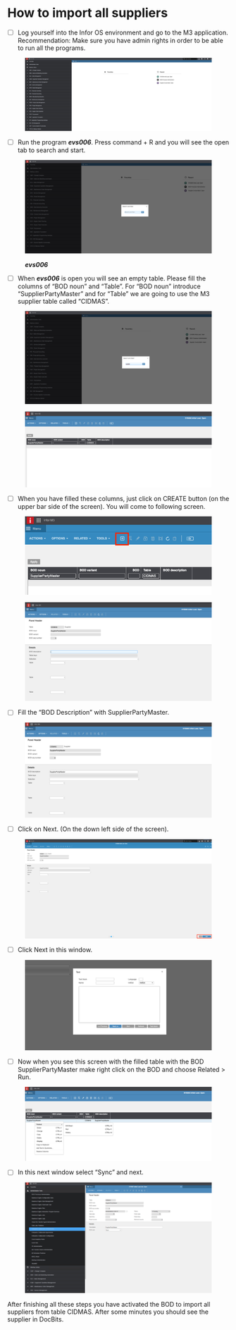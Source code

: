 # How to import all suppliers

* [ ] Log yourself into the Infor OS environment and go to the M3 application. Recommendation: Make sure you have admin rights in order to be able to run all the programs.

<figure><img src="../../../.gitbook/assets/6cf93500-2e90-4cfc-a9fb-5873e5dcb953.png" alt=""><figcaption></figcaption></figure>

* [ ] Run the program _**evs006**_. Press command + R and you will see the open tab to search and start.

<figure><img src="../../../.gitbook/assets/f77b242e-eb2f-43b6-8a2e-03d264198e0c.png" alt=""><figcaption><p><em><strong>evs006</strong></em></p></figcaption></figure>

* [ ] When _**evs006**_ is open you will see an empty table. Please fill the columns of “BOD noun” and “Table”. For “BOD noun” introduce “SupplierPartyMaster” and for “Table” we are going to use the M3 supplier table called “CIDMAS”.

<figure><img src="../../../.gitbook/assets/827a9dbb-c974-4da7-9bd3-f8e87adad60f.png" alt=""><figcaption></figcaption></figure>

<figure><img src="../../../.gitbook/assets/e30c7b86-dcfb-41d2-bd32-447b60e4581b.png" alt=""><figcaption></figcaption></figure>

* [ ] When you have filled these columns, just click on CREATE button (on the upper bar side of the screen). You will come to following screen.

<figure><img src="../../../.gitbook/assets/30eee6b2-24ed-4e1f-8812-1304e7dede8e.png" alt=""><figcaption></figcaption></figure>

<figure><img src="../../../.gitbook/assets/461b72d3-d576-4c92-95c2-d175183088af.png" alt=""><figcaption></figcaption></figure>

* [ ] Fill the “BOD Description” with SupplierPartyMaster.

<figure><img src="../../../.gitbook/assets/4dc345a8-8eca-4e03-800a-37a670f8792e.png" alt=""><figcaption></figcaption></figure>

* [ ] Click on Next. (On the down left side of the screen).

<figure><img src="../../../.gitbook/assets/315aa54b-f0bd-4057-a1ed-e476c9000725.png" alt=""><figcaption></figcaption></figure>

* [ ] Click Next in this window.

<figure><img src="../../../.gitbook/assets/c0ff3fe1-a393-43cc-96a5-3e0cb1d878b7.png" alt=""><figcaption></figcaption></figure>

* [ ] Now when you see this screen with the filled table with the BOD SupplierPartyMaster make right click on the BOD and choose Related > Run.

<figure><img src="../../../.gitbook/assets/d819fdd5-5b4a-48ef-9412-f211c0d2355f.png" alt=""><figcaption></figcaption></figure>

* [ ] In this next window select “Sync” and next.

<figure><img src="../../../.gitbook/assets/8fbed442-7deb-4c1e-9295-5038fe124331.png" alt=""><figcaption></figcaption></figure>

After finishing all these steps you have activated the BOD to import all suppliers from table CIDMAS. After some minutes you should see the supplier in DocBits.
